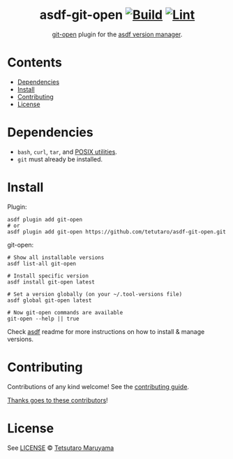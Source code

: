 <div align="center">

# asdf-git-open [![Build](https://github.com/tetutaro/asdf-git-open/actions/workflows/build.yml/badge.svg)](https://github.com/tetutaro/asdf-git-open/actions/workflows/build.yml) [![Lint](https://github.com/tetutaro/asdf-git-open/actions/workflows/lint.yml/badge.svg)](https://github.com/tetutaro/asdf-git-open/actions/workflows/lint.yml)

[git-open](https://github.com/paulirish/git-open) plugin for the [asdf version manager](https://asdf-vm.com).

</div>

# Contents

- [Dependencies](#dependencies)
- [Install](#install)
- [Contributing](#contributing)
- [License](#license)

# Dependencies

- `bash`, `curl`, `tar`, and [POSIX utilities](https://pubs.opengroup.org/onlinepubs/9699919799/idx/utilities.html).
- `git` must already be installed.

# Install

Plugin:

```shell
asdf plugin add git-open
# or
asdf plugin add git-open https://github.com/tetutaro/asdf-git-open.git
```

git-open:

```shell
# Show all installable versions
asdf list-all git-open

# Install specific version
asdf install git-open latest

# Set a version globally (on your ~/.tool-versions file)
asdf global git-open latest

# Now git-open commands are available
git-open --help || true
```

Check [asdf](https://github.com/asdf-vm/asdf) readme for more instructions on how to
install & manage versions.

# Contributing

Contributions of any kind welcome! See the [contributing guide](contributing.md).

[Thanks goes to these contributors](https://github.com/tetutaro/asdf-git-open/graphs/contributors)!

# License

See [LICENSE](LICENSE) © [Tetsutaro Maruyama](https://github.com/tetutaro/)
